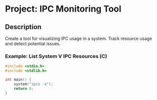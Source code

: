 # Project: IPC Monitoring Tool

## Description
Create a tool for visualizing IPC usage in a system. Track resource usage and detect potential issues.

### Example: List System V IPC Resources (C)
```c
#include <stdio.h>
#include <stdlib.h>

int main() {
    system("ipcs -a");
    return 0;
}
```
